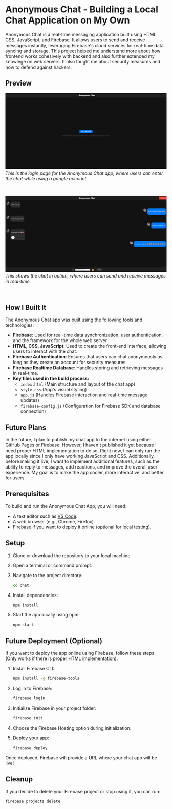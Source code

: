 # Anonymous Chat - Building a Local Chat Application on My Own

Anonymous Chat is a real-time messaging application built using HTML, CSS, JavaScript, and Firebase. It allows users to send and receive messages instantly, leveraging Firebase's cloud services for real-time data syncing and storage. This project helped me understand more about how frontend works cohesively with backend and also further extended my knowlege on web servers. It also taught me about security measures and how to defend against hackers.

## Preview

![Anonymous Chat Login](login.png)
*This is the login page for the Anonymous Chat app, where users can enter the chat while using a google account.*

<br>

![Anonymous Chat Running](running.png)
*This shows the chat in action, where users can send and receive messages in real-time.*

<br>

## How I Built It

The Anonymous Chat app was built using the following tools and technologies:
- **Firebase**: Used for real-time data synchronization, user authentication, and the framework for the whole web server.
- **HTML, CSS, JavaScript**: Used to create the front-end interface, allowing users to interact with the chat.
- **Firebase Authentication**: Ensures that users can chat anonymously as long as they create an account for security measures.
- **Firebase Realtime Database**: Handles storing and retrieving messages in real-time.
- **Key files used in the build process:**
  - `index.html` (Main structure and layout of the chat app)
  - `style.css` (App's visual styling)
  - `app.js` (Handles Firebase interaction and real-time message updates)
  - `firebase-config.js` (Configuration for Firebase SDK and database connection)

## Future Plans

In the future, I plan to publish my chat app to the internet using either GitHub Pages or Firebase. However, I haven't published it yet because I need proper HTML implementation to do so. Right now, I can only run the app locally since I only have working JavaScript and CSS. Additionally, before making it live, I want to implement additional features, such as the ability to reply to messages, add reactions, and improve the overall user experience. My goal is to make the app cooler, more interactive, and better for users.

## Prerequisites

To build and run the Anonymous Chat App, you will need:

- A text editor such as [VS Code](https://code.visualstudio.com/).
- A web browser (e.g., Chrome, Firefox).
- [Firebase](https://firebase.google.com/) if you want to deploy it online (optional for local testing).

## Setup

1. Clone or download the repository to your local machine.
2. Open a terminal or command prompt.
3. Navigate to the project directory:
   ```sh
   cd chat
   ```
   
4. Install dependencies:
   ```sh
   npm install
   ```

5. Start the app locally using npm:
   ```sh
   npm start
   ```

## Future Deployment (Optional)

If you want to deploy the app online using Firebase, follow these steps (Only works if there is proper HTML implementation):

1. Install Firebase CLI:
    ```sh
    npm install -g firebase-tools
    ```

2. Log in to Firebase:
    ```sh
    firebase login
    ```

3. Initialize Firebase in your project folder:
    ```sh
    firebase init
    ```

4. Choose the Firebase Hosting option during initialization.

5. Deploy your app:
    ```sh
    firebase deploy
    ```

Once deployed, Firebase will provide a URL where your chat app will be live!

## Cleanup

If you decide to delete your Firebase project or stop using it, you can run:
```sh
firebase projects delete
